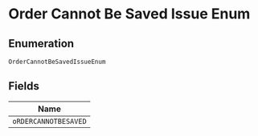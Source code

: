 
# Order Cannot Be Saved Issue Enum

## Enumeration

`OrderCannotBeSavedIssueEnum`

## Fields

| Name |
|  --- |
| `oRDERCANNOTBESAVED` |

